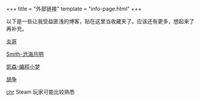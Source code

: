 +++
title = "外部链接"
template = "info-page.html"
+++

以下是一些让我受益匪浅的博客，贴在这里当收藏夹了。应该还有更多，想起来了再补充。

[炎哥](https://dirtysalt.github.io/html/_index.html)

[Smith-沧海月明](https://www.inlighting.org/)

[凯森-编程小梦](https://blog.bcmeng.com/)

[胡争](https://openinx.github.io/)

[chr](https://blog.chrxw.com/) Steam 玩家可能比较熟悉